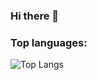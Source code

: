 
### Hi there 👋
### Top languages:

![Top Langs](https://github-readme-stats.vercel.app/api/top-langs/?username=HaVanPhong&theme=radical)



                           
                           
